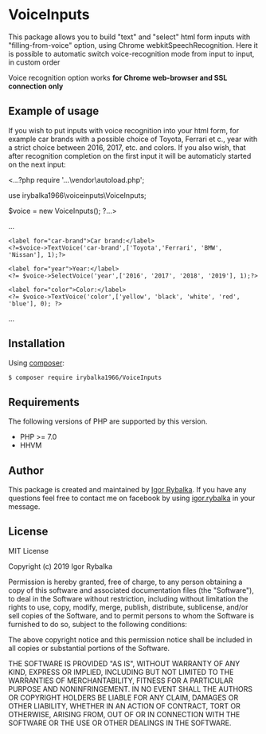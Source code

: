 # VoiceInputs 

This package allows you to build "text" and "select" html form inputs with "filling-from-voice" option, 
using Chrome webkitSpeechRecognition. 
Here it is possible to automatic switch voice-recognition mode from input to input, in custom order 

Voice recognition option works <strong>for Chrome web-browser and SSL connection only</strong>


## Example of usage

If you wish to put inputs with voice recognition into your html form, 
for example car brands with a possible choice of Toyota, Ferrari et c.,
year with a strict choice between 2016, 2017, etc. and colors. If you also wish, that after recognition completion on the first input
it will be automaticly started on the next input:

<...?php
require '...\vendor\autoload.php';

use irybalka1966\voiceinputs\VoiceInputs;

$voice = new VoiceInputs();
?...>

...

    <label for="car-brand">Car brand:</label> 
    <?=$voice->TextVoice('car-brand',['Toyota','Ferrari', 'BMW', 'Nissan'], 1);?>

    <label for="year">Year:</label>
    <?= $voice->SelectVoice('year',['2016', '2017', '2018', '2019'], 1);?>

    <label for="color">Color:</label>
    <?= $voice->TextVoice('color',['yellow', 'black', 'white', 'red', 'blue'], 0); ?>

...

<script src="js/voiceinputs.js"></script>



## Installation

Using [composer](http://www.getcompser.com):

```bash
$ composer require irybalka1966/VoiceInputs
```

## Requirements

The following versions of PHP are supported by this version.

+ PHP >= 7.0
+ HHVM


## Author

This package is created and maintained by [Igor Rybalka](https://github.com/irybalka1966). If you have any questions feel free to contact me on facebook by using [igor.rybalka](https://www.facebook.com/igor.rybalka) in your message.

 
## License

MIT License

Copyright (c) 2019 Igor Rybalka

Permission is hereby granted, free of charge, to any person obtaining a copy
of this software and associated documentation files (the "Software"), to deal
in the Software without restriction, including without limitation the rights
to use, copy, modify, merge, publish, distribute, sublicense, and/or sell
copies of the Software, and to permit persons to whom the Software is
furnished to do so, subject to the following conditions:

The above copyright notice and this permission notice shall be included in all
copies or substantial portions of the Software.

THE SOFTWARE IS PROVIDED "AS IS", WITHOUT WARRANTY OF ANY KIND, EXPRESS OR
IMPLIED, INCLUDING BUT NOT LIMITED TO THE WARRANTIES OF MERCHANTABILITY,
FITNESS FOR A PARTICULAR PURPOSE AND NONINFRINGEMENT. IN NO EVENT SHALL THE
AUTHORS OR COPYRIGHT HOLDERS BE LIABLE FOR ANY CLAIM, DAMAGES OR OTHER
LIABILITY, WHETHER IN AN ACTION OF CONTRACT, TORT OR OTHERWISE, ARISING FROM,
OUT OF OR IN CONNECTION WITH THE SOFTWARE OR THE USE OR OTHER DEALINGS IN THE
SOFTWARE.
